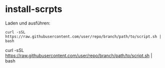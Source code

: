 # install-scrpts

Laden und ausführen:


```
curl -sSL https://raw.githubusercontent.com/user/repo/branch/path/to/script.sh | bash
```

curl -sSL https://raw.githubusercontent.com/user/repo/branch/path/to/script.sh | bash

